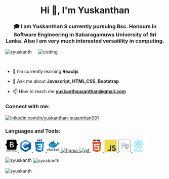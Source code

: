 <h1 align="center">Hi 👋, I'm Yuskanthan</h1>
<h3 align="center">🎓 I am Yuskanthan S currently pursuing Bsc. Honours in Software Engineering in Sabaragamuwa University of Sri Lanka. Also I am very much interested versatility in computing.</h3>

<img align="right" alt="coding" width="400"  src="https://media0.giphy.com/media/qgQUggAC3Pfv687qPC/giphy.gif?cid=ecf05e47v74r7ojl85c6ufvhtl7120beyvotj44hdf8t7ikf&ep=v1_gifs_search&rid=giphy.gif&ct=g" >

<p align="left"> <img src="https://komarev.com/ghpvc/?username=syuskanth&label=Profile%20views&color=0e75b6&style=flat" alt="syuskanth" /> </p>

<p align="left"> <a href="https://twitter.com/" target="blank"><img src="https://img.shields.io/twitter/follow/?logo=twitter&style=for-the-badge" alt="" /></a> </p>

- 🌱 I’m currently learning **Reactjs**

- 💬 Ask me about **Javascript, HTML,CSS, Bootstrap**

- 📫 How to reach me **yuskanthsusanthan@gmail.com**

<h3 align="left">Connect with me:</h3>
<p align="left">
<a href="https://linkedin.com/in/linkedin.com/in/yuskanthan-susanthan031" target="blank"><img align="center" src="https://raw.githubusercontent.com/rahuldkjain/github-profile-readme-generator/master/src/images/icons/Social/linked-in-alt.svg" alt="linkedin.com/in/yuskanthan-susanthan031" height="30" width="40" /></a>
</p>

<h3 align="left">Languages and Tools:</h3>
<p align="left"> <a href="https://getbootstrap.com" target="_blank" rel="noreferrer"> <img src="https://raw.githubusercontent.com/devicons/devicon/master/icons/bootstrap/bootstrap-plain-wordmark.svg" alt="bootstrap" width="40" height="40"/> </a> <a href="https://www.cprogramming.com/" target="_blank" rel="noreferrer"> <img src="https://raw.githubusercontent.com/devicons/devicon/master/icons/c/c-original.svg" alt="c" width="40" height="40"/> </a> <a href="https://www.w3schools.com/css/" target="_blank" rel="noreferrer"> <img src="https://raw.githubusercontent.com/devicons/devicon/master/icons/css3/css3-original-wordmark.svg" alt="css3" width="40" height="40"/> </a> <a href="https://www.docker.com/" target="_blank" rel="noreferrer"> <img src="https://raw.githubusercontent.com/devicons/devicon/master/icons/docker/docker-original-wordmark.svg" alt="docker" width="40" height="40"/> </a> <a href="https://www.figma.com/" target="_blank" rel="noreferrer"> <img src="https://www.vectorlogo.zone/logos/figma/figma-icon.svg" alt="figma" width="40" height="40"/> </a> <a href="https://git-scm.com/" target="_blank" rel="noreferrer"> <img src="https://www.vectorlogo.zone/logos/git-scm/git-scm-icon.svg" alt="git" width="40" height="40"/> </a> <a href="https://www.w3.org/html/" target="_blank" rel="noreferrer"> <img src="https://raw.githubusercontent.com/devicons/devicon/master/icons/html5/html5-original-wordmark.svg" alt="html5" width="40" height="40"/> </a> <a href="https://developer.mozilla.org/en-US/docs/Web/JavaScript" target="_blank" rel="noreferrer"> <img src="https://raw.githubusercontent.com/devicons/devicon/master/icons/javascript/javascript-original.svg" alt="javascript" width="40" height="40"/> </a> <a href="https://www.photoshop.com/en" target="_blank" rel="noreferrer"> <img src="https://raw.githubusercontent.com/devicons/devicon/master/icons/photoshop/photoshop-line.svg" alt="photoshop" width="40" height="40"/> </a> <a href="https://reactjs.org/" target="_blank" rel="noreferrer"> <img src="https://raw.githubusercontent.com/devicons/devicon/master/icons/react/react-original-wordmark.svg" alt="react" width="40" height="40"/> </a> </p>

<p><img align="left" src="https://github-readme-stats.vercel.app/api/top-langs?username=syuskanth&show_icons=true&locale=en&layout=compact" alt="syuskanth" /></p>

<p>&nbsp;<img align="center" src="https://github-readme-stats.vercel.app/api?username=syuskanth&show_icons=true&locale=en" alt="syuskanth" /></p>

<p><img align="center" src="https://github-readme-streak-stats.herokuapp.com/?user=syuskanth&" alt="syuskanth" /></p>
